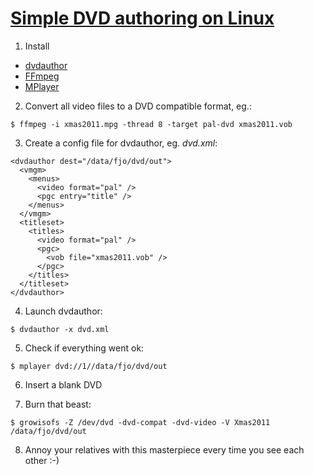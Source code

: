 # [Simple DVD authoring on Linux](https://ogris.de/howtos/dvd-authoring.html)

1. Install

  - [dvdauthor](<http://dvdauthor.sourceforge.net/>)
  - [FFmpeg](<http://ffmpeg.org/>)
  - [MPlayer](<http://www.mplayerhq.hu/>)

2. Convert all video files to a DVD compatible format, eg.:

  ```
  $ ffmpeg -i xmas2011.mpg -thread 8 -target pal-dvd xmas2011.vob
  ```

3. Create a config file for dvdauthor, eg. *dvd.xml*: 

  ```
<dvdauthor dest="/data/fjo/dvd/out">
    <vmgm>
      <menus>
        <video format="pal" />
        <pgc entry="title" />
      </menus>
    </vmgm>
    <titleset>
      <titles>
        <video format="pal" />
        <pgc>
          <vob file="xmas2011.vob" />
        </pgc>
      </titles>
    </titleset>
  </dvdauthor>
  ```

4. Launch dvdauthor:

  ```
  $ dvdauthor -x dvd.xml
  ```

5. Check if everything went ok:

  ```
  $ mplayer dvd://1//data/fjo/dvd/out
  ```

6. Insert a blank DVD

7. Burn that beast:

  ```
  $ growisofs -Z /dev/dvd -dvd-compat -dvd-video -V Xmas2011 /data/fjo/dvd/out
  ```

8. Annoy your relatives with this masterpiece every time you see each other :-)
